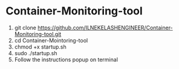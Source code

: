 # Container-Monitoring-tool

1. git clone https://github.com/ILNEKELASHENGINEER/Container-Monitoring-tool.git
2. cd Container-Mointoring-tool
3. chmod +x startup.sh
4. sudo ./startup.sh
5. Follow the instructions popup on terminal
